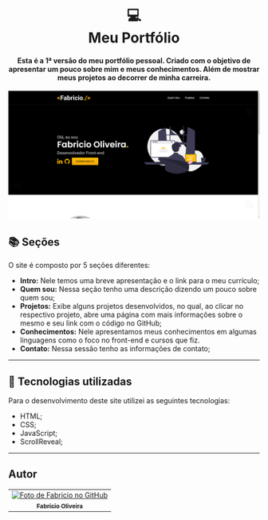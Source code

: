 <h1 align="center">
  💻<br>Meu Portfólio
</h1>

<h4 align="center">
  Esta é a 1ª versão do meu portfólio pessoal. Criado com o objetivo de apresentar um pouco sobre mim e meus conhecimentos. Além de mostrar meus projetos ao decorrer de minha carreira.
</h4>

![Resultado final do projeto](./assets/image/ogimage.png)

## 📚 Seções

O site é composto por 5 seções diferentes:

- **Intro:** Nele temos uma breve apresentação e o link para o meu currículo;
- **Quem sou:** Nessa seção tenho uma descrição dizendo um pouco sobre quem sou;
- **Projetos:** Exibe alguns projetos desenvolvidos, no qual, ao clicar no respectivo projeto, abre uma página com mais informações sobre o mesmo e seu link com o código no GitHub;
- **Conhecimentos:** Nele apresentamos meus conhecimentos em algumas linguagens como o foco no front-end e cursos que fiz.
- **Contato:** Nessa sessão tenho as informações de contato;

---

## 💼 Tecnologias utilizadas

Para o desenvolvimento deste site utilizei as seguintes tecnologias:

- HTML;
- CSS;
- JavaScript;
- ScrollReveal;

---

## Autor<br>

<table>
  <tr>
    <td align="center">
      <a href="https://github.com/Fabricio-odn">
        <img src="https://avatars.githubusercontent.com/u/92886298?v=4" width="100px;" alt="Foto de Fabricio no GitHub"/><br>
        <sub>
          <b>Fabricio Oliveira</b>
        </sub>
      </a>
    </td>
  </tr>
</table>
